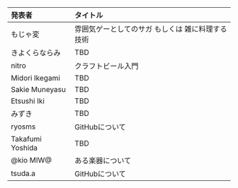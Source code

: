 | 発表者                           | タイトル                                                          |
|:---------------------------------|:------------------------------------------------------------------|
| もじゃ変                         | 雰囲気ゲーとしてのサガ もしくは 雑に料理する技術                  |
| きよくらならみ                   | TBD                                                               |
| nitro                            | クラフトビール入門                                                |
| Midori Ikegami                   | TBD                                                               |
| Sakie Muneyasu                   | TBD                                                               |
| Etsushi Iki                      | TBD                                                               |
| みずき                           | TBD                                                               |
| ryosms                           | GitHubについて                                                    |
| Takafumi Yoshida                 | TBD                                                               |
| @kio MIW@                        | ある楽器について                                                  |
| tsuda.a                          | GitHubについて                                                    |
